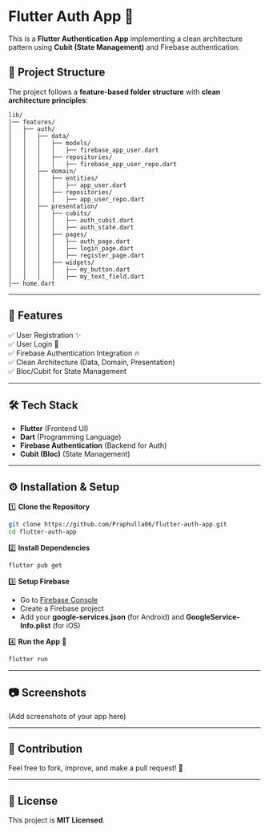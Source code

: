 # Flutter Auth App 🚀

This is a **Flutter Authentication App** implementing a clean architecture pattern using **Cubit (State Management)** and Firebase authentication.

## 📁 Project Structure
The project follows a **feature-based folder structure** with **clean architecture principles**:

```
lib/
│── features/
│   ├── auth/
│   │   ├── data/  
│   │   │   ├── models/  
│   │   │   │   ├── firebase_app_user.dart  
│   │   │   ├── repositories/  
│   │   │   │   ├── firebase_app_user_repo.dart  
│   │   ├── domain/  
│   │   │   ├── entities/  
│   │   │   │   ├── app_user.dart  
│   │   │   ├── repositories/  
│   │   │   │   ├── app_user_repo.dart  
│   │   ├── presentation/  
│   │   │   ├── cubits/  
│   │   │   │   ├── auth_cubit.dart  
│   │   │   │   ├── auth_state.dart  
│   │   │   ├── pages/  
│   │   │   │   ├── auth_page.dart  
│   │   │   │   ├── login_page.dart  
│   │   │   │   ├── register_page.dart  
│   │   │   ├── widgets/  
│   │   │   │   ├── my_button.dart  
│   │   │   │   ├── my_text_field.dart  
│── home.dart  
```

---

## 🔧 Features
✅ User Registration ✨  
✅ User Login 🔐  
✅ Firebase Authentication Integration 🔥  
✅ Clean Architecture (Data, Domain, Presentation)  
✅ Bloc/Cubit for State Management  

---

## 🛠️ Tech Stack
- **Flutter** (Frontend UI)  
- **Dart** (Programming Language)  
- **Firebase Authentication** (Backend for Auth)  
- **Cubit (Bloc)** (State Management)  

---

## ⚙️ Installation & Setup

1️⃣ **Clone the Repository**  
```sh
git clone https://github.com/Praphulla06/flutter-auth-app.git
cd flutter-auth-app
```

2️⃣ **Install Dependencies**  
```sh
flutter pub get
```

3️⃣ **Setup Firebase**  
- Go to [Firebase Console](https://console.firebase.google.com/)  
- Create a Firebase project  
- Add your **google-services.json** (for Android) and **GoogleService-Info.plist** (for iOS)  

4️⃣ **Run the App** 🚀  
```sh
flutter run
```

---

## 📷 Screenshots
(Add screenshots of your app here)

---

## 📌 Contribution
Feel free to fork, improve, and make a pull request! 🚀  

---

## 📜 License
This project is **MIT Licensed**.

